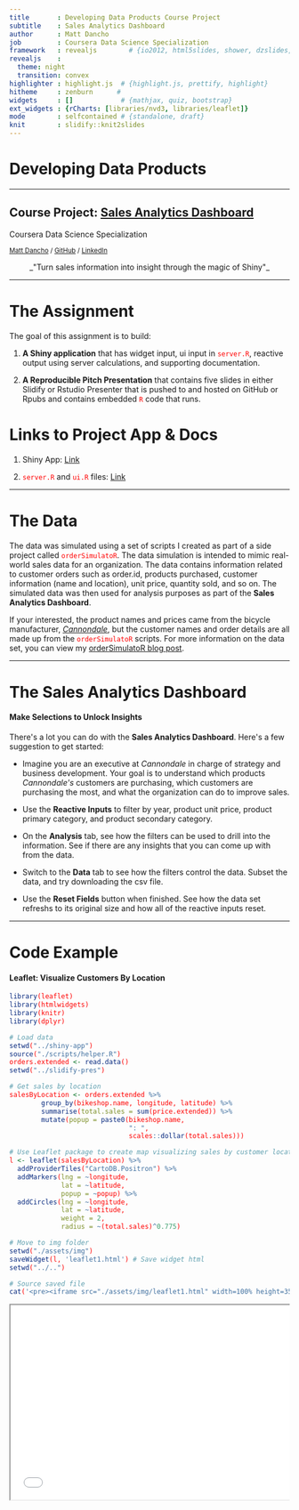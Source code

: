 ```yaml
---
title       : Developing Data Products Course Project
subtitle    : Sales Analytics Dashboard
author      : Matt Dancho
job         : Coursera Data Science Specialization
framework   : revealjs        # {io2012, html5slides, shower, dzslides, ...}
revealjs    :
  theme: night
  transition: convex
highlighter : highlight.js  # {highlight.js, prettify, highlight}
hitheme     : zenburn      # 
widgets     : []            # {mathjax, quiz, bootstrap}
ext_widgets : {rCharts: [libraries/nvd3, libraries/leaflet]}
mode        : selfcontained # {standalone, draft}
knit        : slidify::knit2slides
---
```


<link href="https://fonts.googleapis.com/css?family=Open+Sans|Permanent+Marker" rel="stylesheet">

<!-- font-family: 'Permanent Marker', cursive; -->
<!-- font-family: 'Open Sans', sans-serif; -->

<style>
.reveal h1 {
    font-size: 2em;
    // color: #0000b3;
    padding-bottom: 10px;
    font-family: 'Permanent Marker', Impact, sans-serif;
}

.reveal h2 {
    font-size: 1.5em;
    //color: #fff7e6;
    padding-bottom: 10px;
    font-family: 'Permanent Marker', Impact, sans-serif;
}


.reveal p, .reveal em {
    padding-bottom: 10px;
    width: 960px;
    font-family: 'Open Sans', Verdana, sans-serif;
}

.reveal p {
    font-size: .75em;
}

.reveal small {
    width: 500px;
}

.reveal .slides {
    text-align: left;
}

.reveal .roll {
    vertical-align: text-bottom;
}

code {
    color: red;
}

.reveal pre code { 
     height: 250px;
}

</style>



# Developing Data Products
---------------------

## Course Project: [Sales Analytics Dashboard](https://mdancho84.shinyapps.io/shiny-app/)

Coursera Data Science Specialization

<small> [Matt Dancho](http://www.mattdancho.com) / [GitHub](https://github.com/mdancho84) / [LinkedIn](https://www.linkedin.com/in/mattdancho) </small>

<center>
_"Turn sales information into insight through the magic of Shiny"_
</center>

---  

# The Assignment 

The goal of this assignment is to build:

1. __A Shiny application__ that has widget input, ui input in `server.R`, reactive output using server calculations, and supporting documentation.

2. __A Reproducible Pitch Presentation__ that contains five slides in either Slidify or Rstudio Presenter that is pushed to and hosted on GitHub or Rpubs and contains embedded `R` code that runs. 

# Links to Project App & Docs

1. Shiny App: [Link](https://mdancho84.shinyapps.io/shiny-app/)

2. `server.R` and `ui.R` files: [Link](https://github.com/mdancho84/datasciencecoursera/tree/master/DevelopingDataProducts/shiny-app) 

---
# The Data

The data was simulated using a set of scripts I created as part of a side project called `orderSimulatoR`. The data simulation is intended to mimic real-world sales data for an organization. The data contains information related to customer orders such as order.id, products purchased, customer information (name and location), unit price, quantity sold, and so on. The simulated data was then used for analysis purposes as part of the __Sales Analytics Dashboard__. 

If your interested, the product names and prices came from the bicycle manufacturer, _[Cannondale](http://www.cannondale.com/en/USA)_, but the customer names and order details are all made up from the `orderSimulatoR` scripts. For more information on the data set, you can view my [orderSimulatoR blog post](http://www.mattdancho.com/business/2016/07/12/orderSimulatoR.html).

--- 

# The Sales Analytics Dashboard

#### Make Selections to Unlock Insights

There's a lot you can do with the __Sales Analytics Dashboard__. Here's a few suggestion to get started:

* Imagine you are an executive at _Cannondale_ in charge of strategy and business development. Your goal is to understand which products _Cannondale's_ customers are purchasing, which customers are purchasing the most, and what the organization can do to improve sales.

* Use the __Reactive Inputs__ to filter by year, product unit price, product primary category, and product secondary category. 

* On the __Analysis__ tab, see how the filters can be used to drill into the information. See if there are any insights that you can come up with from the data.

* Switch to the __Data__ tab to see how the filters control the data. Subset the data, and try downloading the csv file. 

* Use the __Reset Fields__ button when finished. See how the data set refreshs to its original size and how all of the reactive inputs reset.

--- 

# Code Example

#### Leaflet: Visualize Customers By Location



```r
library(leaflet)
library(htmlwidgets)
library(knitr)
library(dplyr)

# Load data
setwd("../shiny-app")
source("./scripts/helper.R")
orders.extended <- read.data()
setwd("../slidify-pres")

# Get sales by location
salesByLocation <- orders.extended %>%
        group_by(bikeshop.name, longitude, latitude) %>%
        summarise(total.sales = sum(price.extended)) %>%
        mutate(popup = paste0(bikeshop.name, 
                              ": ", 
                              scales::dollar(total.sales)))

# Use Leaflet package to create map visualizing sales by customer location
l <- leaflet(salesByLocation) %>% 
  addProviderTiles("CartoDB.Positron") %>%
  addMarkers(lng = ~longitude, 
             lat = ~latitude,
             popup = ~popup) %>%
  addCircles(lng = ~longitude, 
             lat = ~latitude, 
             weight = 2,
             radius = ~(total.sales)^0.775)

# Move to img folder
setwd("./assets/img")
saveWidget(l, 'leaflet1.html') # Save widget html
setwd("../..")

# Source saved file
cat('<pre><iframe src="./assets/img/leaflet1.html" width=100% height=350px allowtransparency="true"> </iframe></pre>')
```

<pre><iframe src="./assets/img/leaflet1.html" width=100% height=350px allowtransparency="true"> </iframe></pre>



